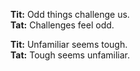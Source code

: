 **Tit:** Odd things challenge us.    
**Tat:** Challenges feel odd.    

**Tit:** Unfamiliar seems tough.    
**Tat:** Tough seems unfamiliar.    
